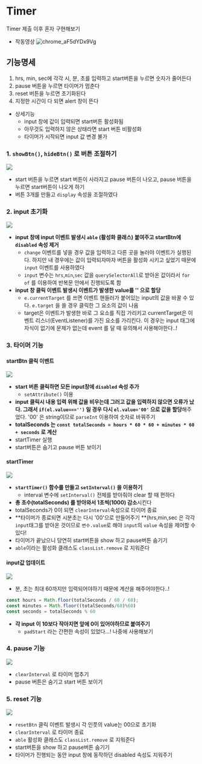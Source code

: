 # Timer
Timer 제출 이후 혼자 구현해보기

- 작동영상
![chrome_aF5dYDx9Vg](https://github.com/jhyun-k/Timer/assets/105181266/8b3113c9-ca0b-4708-91e4-53c0e679cbd0)

## 기능명세
1. hrs, min, sec에 각각 시, 분, 초를 입력하고 start버튼을 누르면 숫자가 줄어든다
2. pause 버튼을 누르면 타이머가 멈춘다
3. reset 버튼을 누르면 초기화된다
4. 지정한 시간이 다 되면 alert 창이 뜬다
- 상세기능
  - input 창에 값이 입력되면 start버튼 활성화됨
  - 아무것도 입력하지 않은 상태라면 start 버튼 비활성화
  - 타이머가 시작되면 input 값 변경 불가

### 1. `showBtn()`, `hideBtn()` 로 버튼 조절하기
![](https://velog.velcdn.com/images/jhyun_k/post/3a541788-8eed-4ee5-a37a-bc974439bcbb/image.png)
- start 버튼을 누르면 start 버튼이 사라지고 pause 버튼이 나오고,
pause 버튼을 누르면 start버튼이 나오게 하기
- 버튼 3개를 만들고 `display` 속성을 조절하였다
### 2. input 초기화
![](https://velog.velcdn.com/images/jhyun_k/post/394883e6-826d-49b0-af1d-eb32b53d4c57/image.png)
- **input 창에 input 이벤트 발생시 `able` (활성화 클래스) 붙여주고 startBtn에 `disabled` 속성 제거**
  - `change` 이벤트를 넣을 경우 값을 입력하고 다른 곳을 눌러야 이벤트가 실행된다. 하지만 내 경우에는 값이 입력되자마자 버튼을 활성화 시키고 싶었기 때문에 `input` 이벤트를 사용하였다
  - `input` 변수는 `hrs`,`min`,`sec` 값을 `querySelectorAll`로 받아온 값이라서 `for of` 를 이용하여 반복문 안에서 진행되도록 함
- **input 창 클릭 이벤트 발생시 이벤트가 발생한 value를 '' 으로 할당**
  - `e.currentTarget` 를 쓰면 이벤트 핸들러가 붙어있는 input의 값을 바꿀 수 있다. `e.target` 을 쓸 경우 클릭한 그 요소의 값이 나옴 
  - target은 이벤트가 발생한 바로 그 요소를 직접 가리키고 currentTarget은 이벤트 리스너(EventListener)를 가진 요소를 가리킨다. 이 경우는 input 태그에 자식이 없기에 문제가 없는데 event 를 달 때 유의해서 사용해야한다..!
### 3. 타이머 기능
#### startBtn 클릭 이벤트
![](https://velog.velcdn.com/images/jhyun_k/post/cbc5cae7-2647-4198-8495-eda01ffcd6dc/image.png)
- **start 버튼 클릭하면 모든 input창에 `disabled` 속성 추가**
  - `setAttribute()` 이용
 - **input 클릭시 내용 입력 위해 값을 비우는데 그러고 값을 입력하지 않으면 오류가 났다. 그래서 `if(el.value==='')` 일 경우 다시 `el.value='00'` 으로 값을 할당**해주었다. '00' 은 string이므로 `parseInt` 이용하여 숫자로 바꿔주기
 - **totalSeconds 는 `const totalSeconds = hours * 60 * 60 + minutes * 60 + seconds` 로 계산**
 - startTimer 실행
 - start버튼은 숨기고 pause 버튼 보이기
#### startTimer
![](https://velog.velcdn.com/images/jhyun_k/post/feb86714-293c-47cb-8183-65d77d414ea1/image.png)
- **`startTimer()` 함수를 만들고 `setInterval()` 을 이용하기**
  - interval 변수에 `setInterval()` 전체를 받아줘야 clear 할 때 편하다
- **총 초수(totalSeconds) 를 받아와서 1초씩(1000) 감소**시킨다
- totalSeconds가 0이 되면 `clearInterval`속성으로 타이머 종료
- **타이머가 종료되면 시분초는 다시 '00'으로 만들어주기 **(hrs,min,sec 은 각각 `input`태그를 받아온 것이므로 `변수.value`로 해야 `input`의 `value` 속성을 제어할 수 있다!
- 타이머가 끝났으니 당연히 start버튼을 show 하고 pause버튼 숨기기
- `able`이라는 활성화 클래스도 `classList.remove` 로 지워준다
#### input값 업데이트
>
![](https://velog.velcdn.com/images/jhyun_k/post/13eb0830-2637-48e9-928a-24b30edb9357/image.png)
- 분, 초는 최대 60까지만 입력되어야하기 때문에 계산을 해주어야한다..!
```js
const hours = Math.floor(totalSeconds / 60 / 60);
const minutes = Math.floor((totalSeconds/60)%60)
const seconds = totalSeconds % 60
```
- **각 input 이 10보다 작아지면 앞에 0이 있어야하므로 붙여주기**
  - `padStart` 라는 간편한 속성이 있었다...! 나중에 사용해보기 
### 4. pause 기능
![](https://velog.velcdn.com/images/jhyun_k/post/1786763d-9649-40b3-a38e-3975d9639a47/image.png)
- `clearInterval` 로 타이머 멈추기
- pause 버튼은 숨기고 start 버튼 보이기
### 5. reset 기능
![](https://velog.velcdn.com/images/jhyun_k/post/19ae0b54-09dc-4984-964f-afb7c95dc201/image.png)
- `resetBtn` 클릭 이벤트 발생시 각 인풋의 value는 00으로 초기화
- `clearInterval` 로 타이머 종료
- `able` 활성화 클래스도 `classList.remove` 로 지워준다
- start버튼을 show 하고 pause버튼 숨기기
- 타이머가 진행되는 동안 input 창에 동작하던 disabled 속성도 지워주기
